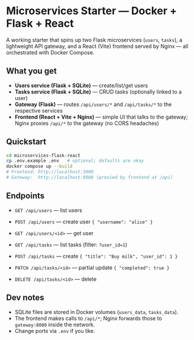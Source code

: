 # Microservices Starter — Docker + Flask + React

A working starter that spins up two Flask microservices (`users`, `tasks`), a lightweight API gateway, and a React (Vite) frontend served by Nginx — all orchestrated with Docker Compose.

## What you get
- **Users service (Flask + SQLite)** — create/list/get users
- **Tasks service (Flask + SQLite)** — CRUD tasks (optionally linked to a user)
- **Gateway (Flask)** — routes `/api/users/*` and `/api/tasks/*` to the respective services
- **Frontend (React + Vite + Nginx)** — simple UI that talks to the gateway; Nginx proxies `/api/*` to the gateway (no CORS headaches)

## Quickstart
```bash
cd microservices-flask-react
cp .env.example .env   # optional; defaults are okay
docker compose up --build
# Frontend: http://localhost:3000
# Gateway:  http://localhost:8080 (proxied by frontend at /api)
```

## Endpoints
- `GET /api/users` — list users
- `POST /api/users` — create user `{ "username": "alice" }`
- `GET /api/users/<id>` — get user

- `GET /api/tasks` — list tasks (filter: `?user_id=1`)
- `POST /api/tasks` — create `{ "title": "Buy milk", "user_id": 1 }`
- `PATCH /api/tasks/<id>` — partial update `{ "completed": true }`
- `DELETE /api/tasks/<id>` — delete

## Dev notes
- SQLite files are stored in Docker volumes (`users_data`, `tasks_data`).
- The frontend makes calls to `/api/*`; Nginx forwards those to `gateway:8080` inside the network.
- Change ports via `.env` if you like.